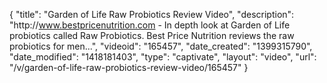 {
    "title": "Garden of Life Raw Probiotics Review Video",
    "description": "http:\/\/www.bestpricenutrition.com - In depth look at Garden of Life probiotics called Raw Probiotics. Best Price Nutrition reviews the raw probiotics for men...",
    "videoid": "165457",
    "date_created": "1399315790",
    "date_modified": "1418181403",
    "type": "captivate",
    "layout": "video",
    "url": "\/v\/garden-of-life-raw-probiotics-review-video\/165457"
}